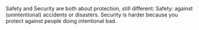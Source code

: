 Safety and Security are both about protection, still different: Safety: against (unintentional) accidents or disasters. 
Security is harder because you protect against people doing intentional bad.